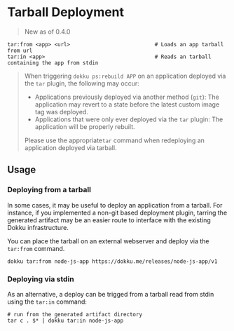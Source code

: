 # Tarball Deployment

> New as of 0.4.0

```
tar:from <app> <url>                           # Loads an app tarball from url
tar:in <app>                                   # Reads an tarball containing the app from stdin
```

> When triggering `dokku ps:rebuild APP` on an application deployed via the `tar` plugin, the following may occur:
>
> - Applications previously deployed via another method (`git`): The application may revert to a state before the latest custom image tag was deployed.
> - Applications that were only ever deployed via the `tar` plugin: The application will be properly rebuilt.
>
> Please use the appropriate`tar` command when redeploying an application deployed via tarball.

## Usage

### Deploying from a tarball

In some cases, it may be useful to deploy an application from a tarball. For instance, if you implemented a non-git based deployment plugin, tarring the generated artifact may be an easier route to interface with the existing Dokku infrastructure.

You can place the tarball on an external webserver and deploy via the `tar:from` command.

```shell
dokku tar:from node-js-app https://dokku.me/releases/node-js-app/v1
```

### Deploying via stdin

As an alternative, a deploy can be trigged from a tarball read from stdin using the `tar:in` command:

```shell
# run from the generated artifact directory
tar c . $* | dokku tar:in node-js-app
```
